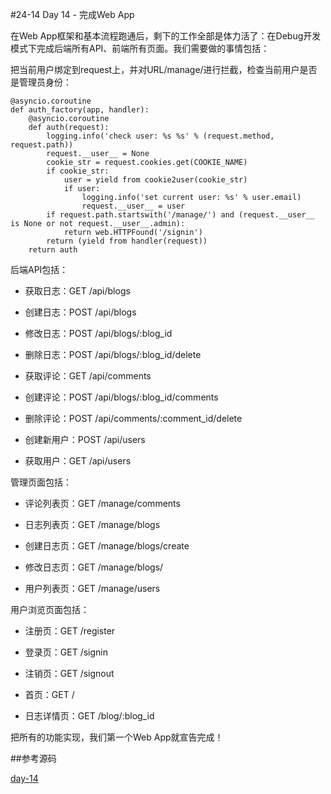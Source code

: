 #24-14 Day 14 - 完成Web App


在Web App框架和基本流程跑通后，剩下的工作全部是体力活了：在Debug开发模式下完成后端所有API、前端所有页面。我们需要做的事情包括：

把当前用户绑定到request上，并对URL/manage/进行拦截，检查当前用户是否是管理员身份：

	@asyncio.coroutine
	def auth_factory(app, handler):
	    @asyncio.coroutine
	    def auth(request):
	        logging.info('check user: %s %s' % (request.method, request.path))
	        request.__user__ = None
	        cookie_str = request.cookies.get(COOKIE_NAME)
	        if cookie_str:
	            user = yield from cookie2user(cookie_str)
	            if user:
	                logging.info('set current user: %s' % user.email)
	                request.__user__ = user
	        if request.path.startswith('/manage/') and (request.__user__ is None or not request.__user__.admin):
	            return web.HTTPFound('/signin')
	        return (yield from handler(request))
	    return auth

后端API包括：

- 获取日志：GET /api/blogs

- 创建日志：POST /api/blogs

- 修改日志：POST /api/blogs/:blog_id

- 删除日志：POST /api/blogs/:blog_id/delete

- 获取评论：GET /api/comments

- 创建评论：POST /api/blogs/:blog_id/comments

- 删除评论：POST /api/comments/:comment_id/delete

- 创建新用户：POST /api/users

- 获取用户：GET /api/users

管理页面包括：

- 评论列表页：GET /manage/comments

- 日志列表页：GET /manage/blogs

- 创建日志页：GET /manage/blogs/create

- 修改日志页：GET /manage/blogs/

- 用户列表页：GET /manage/users

用户浏览页面包括：

- 注册页：GET /register

- 登录页：GET /signin

- 注销页：GET /signout

- 首页：GET /

- 日志详情页：GET /blog/:blog_id

把所有的功能实现，我们第一个Web App就宣告完成！

##参考源码

[day-14](https://github.com/michaelliao/awesome-python3-webapp/tree/day-14)